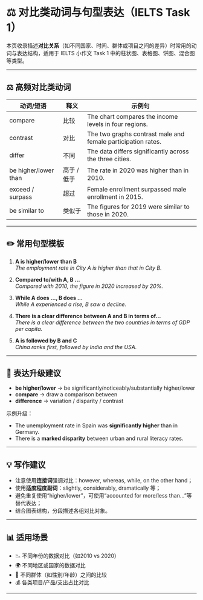 # ⚖️ 对比类动词与句型表达（IELTS Task 1）

本页收录描述**对比关系**（如不同国家、时间、群体或项目之间的差异）时常用的动词与表达结构，适用于 IELTS 小作文 Task 1 中的柱状图、表格图、饼图、混合图等类型。

---

## ⚖️ 高频对比类动词

| 动词/短语 | 释义 | 示例句 |
|-----------|------|--------|
| compare | 比较 | The chart compares the income levels in four regions. |
| contrast | 对比 | The two graphs contrast male and female participation rates. |
| differ | 不同 | The data differs significantly across the three cities. |
| be higher/lower than | 高于 / 低于 | The rate in 2020 was higher than in 2010. |
| exceed / surpass | 超过 | Female enrollment surpassed male enrollment in 2015. |
| be similar to | 类似于 | The figures for 2019 were similar to those in 2020. |

---

## ✏️ 常用句型模板

1. **A is higher/lower than B**  
   _The employment rate in City A is higher than that in City B._

2. **Compared to/with A, B …**  
   _Compared with 2010, the figure in 2020 increased by 20%._

3. **While A does …, B does …**  
   _While A experienced a rise, B saw a decline._

4. **There is a clear difference between A and B in terms of…**  
   _There is a clear difference between the two countries in terms of GDP per capita._

5. **A is followed by B and C**  
   _China ranks first, followed by India and the USA._

---

## 🧠 表达升级建议

- **be higher/lower** → be significantly/noticeably/substantially higher/lower
- **compare** → draw a comparison between
- **difference** → variation / disparity / contrast

示例升级：
- The unemployment rate in Spain was **significantly higher** than in Germany.
- There is a **marked disparity** between urban and rural literacy rates.

---

## 💡 写作建议

- 注意使用**连接词**强调对比：however, whereas, while, on the other hand；
- 使用**适度程度副词**：slightly, considerably, dramatically 等；
- 避免重复使用“higher/lower”，可使用“accounted for more/less than…”等替代表达；
- 结合图表结构，分段描述各组对比对象。

---

## 📊 适用场景

- 📉 不同年份的数据对比（如2010 vs 2020）
- 🌍 不同地区或国家的数据对比
- 👥 不同群体（如性别/年龄）之间的比较
- 💰 各类项目/产品/支出占比对比

---


